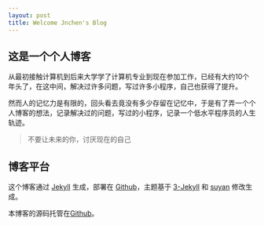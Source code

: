 ```yaml
---
layout: post
title: Welcome Jnchen's Blog
---
```


## 这是一个个人博客

从最初接触计算机到后来大学学了计算机专业到现在参加工作，已经有大约10个年头了，在这中间，解决过许多问题，写过许多小程序，自己也获得了提升。  

然而人的记忆力是有限的，回头看去竟没有多少存留在记忆中，于是有了弄一个个人博客的想法，记录解决过的问题，写过的小程序，记录一个低水平程序员的人生轨迹。

> 不要让未来的你，讨厌现在的自己



## 博客平台

这个博客通过 [Jekyll](http://jekyllrb.com/) 生成，部署在 [Github](https://pages.github.com)，主题基于 [3-Jekyll](https://github.com/P233/3-Jekyll) 和 [suyan](https://suyan.github.io/) 修改生成。

本博客的源码托管在[Github](https://github.com/jnchen/jnchen.github.io)。